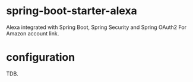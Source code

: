 # spring-boot-starter-alexa

Alexa integrated with Spring Boot, Spring Security and Spring OAuth2 For Amazon account link.

# configuration

TDB.
